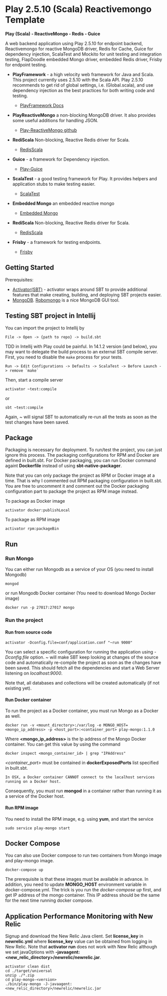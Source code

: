 Play 2.5.10 (Scala) Reactivemongo Template
=========================================

**Play (Scala) - ReactiveMongo - Redis - Guice**

A web backend application using Play 2.5.10 for endpoint backend, Reactivemongo for reactive MongoDB driver, Redis for Cache, Guice
 for dependency injection, ScalaTest and Mockito for unit testing and integration testing, FlapDoodle embedded Mongo driver, embedded Redis driver, Frisby for endpoint testing.


* **PlayFramework** - a high velocity web framework for Java and Scala. This project currently uses 2.5.10 with the
Scala API. Play 2.5.10 recommends to get rid of global settings, i.e. (Global.scala), and use dependency injection as the best practices for both writing code and testing.
  * [PlayFramework Docs](http://www.playframework.com/documentation/)

* **PlayReactiveMongo**  a non-blocking MongoDB driver. It also provides some useful additions for handling JSON.
  * [Play-ReactiveMongo github](https://github.com/ReactiveMongo/Play-ReactiveMongo)
  
* **RediScala**  Non-blocking, Reactive Redis driver for Scala.
  * [RedisScala](https://github.com/etaty/rediscala)
    
* **Guice** - a framework for Dependency injection.
  * [Play-Guice](http://www.typesafe.com/activator/template/play-guice)
  
* **ScalaTest** - a good testing framework for Play. It provides helpers and application stubs to make testing easier.
  * [ScalaTest](http://www.scalatest.org/)

* **Embedded Mongo**  an embedded reactive mongo
  * [Embedded Mongo](https://github.com/flapdoodle-oss/de.flapdoodle.embed.mongo)
    
* **RediScala**  Non-blocking, Reactive Redis driver for Scala.
  * [RedisScala](https://github.com/etaty/rediscala)
  
* **Frisby** - a framework for testing endpoints.
  * [Frisby](http://frisbyjs.com/)

Getting Started
----------

Prerequisites:
*  [Activator(SBT)](https://www.typesafe.com/get-started) - activator wraps around SBT to provide additional features 
that make creating, building, and deploying SBT projects easier. 
*  [MongoDB](https://www.mongodb.org/). [Robomongo](http://robomongo.org/) is a nice MongoDB GUI tool.

## Testing SBT project in Intellij

You can import the project to Intellij by
 
    File -> Open -> {path to repo} -> build.sbt

TDD in Intellij with Play could be painful. In 14.1.2 version (and below), you may want to delegate the build process
 to an external SBT compile server.
First, you need to disable the `make` process for your tests.
       
    Run -> Edit Configurations -> Defaults -> ScalaTest -> Before Launch -> remove `make`

Then, start a compile server
    
    activator ~test:compile
    
or

    sbt ~test:compile

Again, *~* will signal SBT to automatically re-run all the tests as soon as the test changes have been saved.

## Package
Packaging is necessary for deployment. To run/test the project, you can just ignore this process. 
The packaging configurations for RPM and Docker are defined in built.sbt. For Docker packaging, you can run Docker command
againt **Dockerfile** instead of using **sbt-native-packager**.

Note that you can only package the project as RPM or Docker image at a time.
That is why I commented out RPM packaging configuration in built.sbt.
You are free to uncomment it and comment out the Docker packaging configuration part to package the project as RPM image instead.

To package as Docker image

    activator docker:publishLocal
    
To package as RPM image

    activator rpm:packageBin
    
## Run
### Run Mongo
You can either run Mongodb as a service of your OS (you need to install Mongodb)

    mongod
    
or run Mongodb Docker container (You need to download Mongo Docker image)
    
    docker run -p 27017:27017 mongo
    
### Run the project 
#### Run from source code

    activator -Dconfig.file=conf/application.conf "~run 9000" 

You can select a specific configuration for running the application using *-Dconfig.file* option.
*~* will make SBT keep looking at changes of the source code and automatically re-compile the project as soon as
the changes have been saved. This should fetch all the dependencies and start a Web Server listening on *localhost:9000*. 

Note that, all databases and collections will be created automatically (if not existing yet).

#### Run Docker container
To run the project as a Docker container, you must run Mongo as a Docker as well.   
 
    docker run -v <mount_directory>:/var/log -e MONGO_HOST=<mongo_ip_address> -p <host_port>:<container_port> play-mongo:1.1.0
Where **<mongo_ip_address>** is the Ip address of the Mongo Docker container. You can get this value by using the command
    
    docker inspect <mongo_container_id> | grep "IPAddress"

*<container_port>* must be contained in **dockerExposedPorts** list specified in built.sbt.

    In OSX, a Docker container CANNOT connect to the localhost services running on a Docker host.
Consequently, you must run **mongod** in a container rather than running it as a service of the Docker host.
      
#### Run RPM image
You need to install the RPM image, e.g. using **yum**, and start the service
    
    sudo service play-mongo start   
       
## Docker Compose
You can also use Docker compose to run two containers from Mongo image and play-mongo image. 

    docker-compose up
    
The prerequisite is that these images must be available in advance. In addition, you need to update **MONGO_HOST** 
environment variable in docker-compose.yml.
The trick is you run the *docker-compose up* first, and get IP address of the mongo container.
This IP address should be the same for the next time running docker compose.

## Application Performance Monitoring with New Relic
Signup and download the New Relic Java client. Set **license_key** in **newrelic.yml**
where **license_key** value can be obtained from logging in New Relic. Note that **activator run** 
does not work with New Relic although we set javaOptions with **-javaagent:<new_relic_directory>/newrelic/newrelic.jar**. 

    activator clean dist
    cd ./target/universal
    unzip ./*.zip
    cd play-mongo-<version>
    ./bin/play-mongo -J-javaagent:<new_relic_directory>/newrelic/newrelic.jar

      